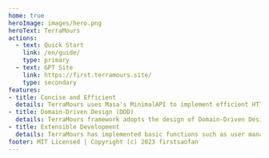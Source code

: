 ```yaml
---
home: true
heroImage: images/hero.png
heroText: TerraMours
actions:
  - text: Quick Start
    link: /en/guide/
    type: primary
  - text: GPT Site
    link: https://first.terramours.site/
    type: secondary
features:
- title: Concise and Efficient
  details: TerraMours uses Masa's MinimalAPI to implement efficient HTTP API interfaces with minimal code, providing higher performance and lower latency.
- title: Domain-Driven Design (DDD)
  details: TerraMours framework adopts the design of Domain-Driven Design (DDD), providing better business recognition and management, better module division, better data mapping, better maintainability and scalability.
- title: Extensible Development
  details: TerraMours has implemented basic functions such as user management, permission verification, and log management. Developers can quickly develop related business systems based on business requirements.
footer: MIT Licensed | Copyright (c) 2023 firstsaofan
---
```

